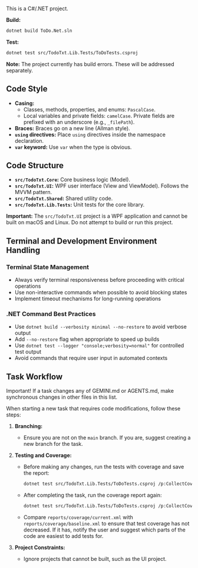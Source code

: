 This is a C#/.NET project.

**Build:**
```sh
dotnet build ToDo.Net.sln
```

**Test:**
```sh
dotnet test src/TodoTxt.Lib.Tests/ToDoTests.csproj
```

**Note:** The project currently has build errors. These will be addressed separately.

## Code Style

*   **Casing:**
    *   Classes, methods, properties, and enums: `PascalCase`.
    *   Local variables and private fields: `camelCase`. Private fields are prefixed with an underscore (e.g., `_filePath`).
*   **Braces:** Braces go on a new line (Allman style).
*   **`using` directives:** Place `using` directives inside the namespace declaration.
*   **`var` keyword:** Use `var` when the type is obvious.

## Code Structure

*   **`src/TodoTxt.Core`:** Core business logic (Model).
*   **`src/TodoTxt.UI`:** WPF user interface (View and ViewModel). Follows the MVVM pattern.
*   **`src/TodoTxt.Shared`:** Shared utility code.
*   **`src/TodoTxt.Lib.Tests`:** Unit tests for the core library.

**Important:** The `src/TodoTxt.UI` project is a WPF application and cannot be built on macOS and Linux. Do not attempt to build or run this project.

## Terminal and Development Environment Handling

### Terminal State Management
- Always verify terminal responsiveness before proceeding with critical operations
- Use non-interactive commands when possible to avoid blocking states
- Implement timeout mechanisms for long-running operations

### .NET Command Best Practices  
- Use `dotnet build --verbosity minimal --no-restore` to avoid verbose output
- Add `--no-restore` flag when appropriate to speed up builds
- Use `dotnet test --logger "console;verbosity=normal"` for controlled test output
- Avoid commands that require user input in automated contexts

## Task Workflow

Important! If a task changes any of GEMINI.md or AGENTS.md, make synchronous changes in other files in this list. 

When starting a new task that requires code modifications, follow these steps:

1.  **Branching:**
    *   Ensure you are not on the `main` branch. If you are, suggest creating a new branch for the task.

2.  **Testing and Coverage:**
    *   Before making any changes, run the tests with coverage and save the report:
        ```sh
        dotnet test src/TodoTxt.Lib.Tests/ToDoTests.csproj /p:CollectCoverage=true /p:CoverletOutputFormat=cobertura /p:CoverletOutput=reports/coverage/baseline.xml
        ```
    *   After completing the task, run the coverage report again:
        ```sh
        dotnet test src/TodoTxt.Lib.Tests/ToDoTests.csproj /p:CollectCoverage=true /p:CoverletOutputFormat=cobertura /p:CoverletOutput=reports/coverage/current.xml
        ```
    *   Compare `reports/coverage/current.xml` with `reports/coverage/baseline.xml` to ensure that test coverage has not decreased. If it has, notify the user and suggest which parts of the code are easiest to add tests for.

3.  **Project Constraints:**
    *   Ignore projects that cannot be built, such as the UI project.
